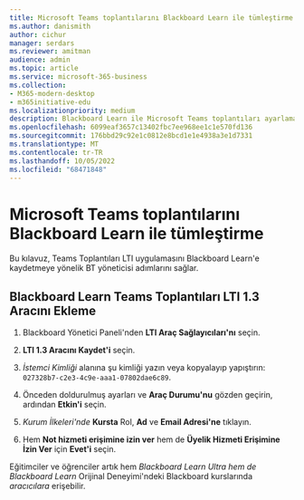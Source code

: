 ```yaml
---
title: Microsoft Teams toplantılarını Blackboard Learn ile tümleştirme
ms.author: danismith
author: cichur
manager: serdars
ms.reviewer: amitman
audience: admin
ms.topic: article
ms.service: microsoft-365-business
ms.collection:
- M365-modern-desktop
- m365initiative-edu
ms.localizationpriority: medium
description: Blackboard Learn ile Microsoft Teams toplantıları ayarlamayı öğrenin.
ms.openlocfilehash: 6099eaf3657c13402fbc7ee968ee1c1e570fd136
ms.sourcegitcommit: 176bbd29c92e1c0812e8bcd1e1e4938a3e1d7331
ms.translationtype: MT
ms.contentlocale: tr-TR
ms.lasthandoff: 10/05/2022
ms.locfileid: "68471848"
---
```

# <a name="integrate-microsoft-teams-meetings-with-blackboard-learn"></a>Microsoft Teams toplantılarını Blackboard Learn ile tümleştirme

Bu kılavuz, Teams Toplantıları LTI uygulamasını Blackboard Learn'e kaydetmeye yönelik BT yöneticisi adımlarını sağlar.

## <a name="add-the-blackboard-learn-teams-meetings-lti-13-tool"></a>Blackboard Learn Teams Toplantıları LTI 1.3 Aracını Ekleme

1. Blackboard Yönetici Paneli'nden **LTI Araç Sağlayıcıları'nı** seçin.

2. **LTI 1.3 Aracını Kaydet'i** seçin.

3. *İstemci Kimliği* alanına şu kimliği yazın veya kopyalayıp yapıştırın: `027328b7-c2e3-4c9e-aaa1-07802dae6c89`.

4. Önceden doldurulmuş ayarları ve **Araç Durumu'nu** gözden geçirin, ardından **Etkin'i** seçin.

5. *Kurum İlkeleri'nde* **Kursta** Rol, **Ad** ve **Email Adresi'ne** tıklayın.

6. Hem **Not hizmeti erişimine izin ver** hem de **Üyelik Hizmeti Erişimine İzin Ver** için **Evet'i** seçin.

Eğitimciler ve öğrenciler artık hem *Blackboard Learn Ultra hem de Blackboard Learn* Orijinal Deneyimi'ndeki Blackboard kurslarında *aracıcılara* erişebilir.

